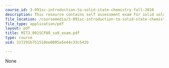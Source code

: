 ```yaml
---
course_id: 3-091sc-introduction-to-solid-state-chemistry-fall-2010
description: This resource contains self assessment exam for solid solutions.
file_location: /coursemedia/3-091sc-introduction-to-solid-state-chemistry-fall-2010/317291b751510ee0805a5e44c33c542b_MIT3_091SCF09_sa9_exam.pdf
file_type: application/pdf
layout: pdf
title: MIT3_091SCF09_sa9_exam.pdf
type: course
uid: 317291b751510ee0805a5e44c33c542b

---
```

None